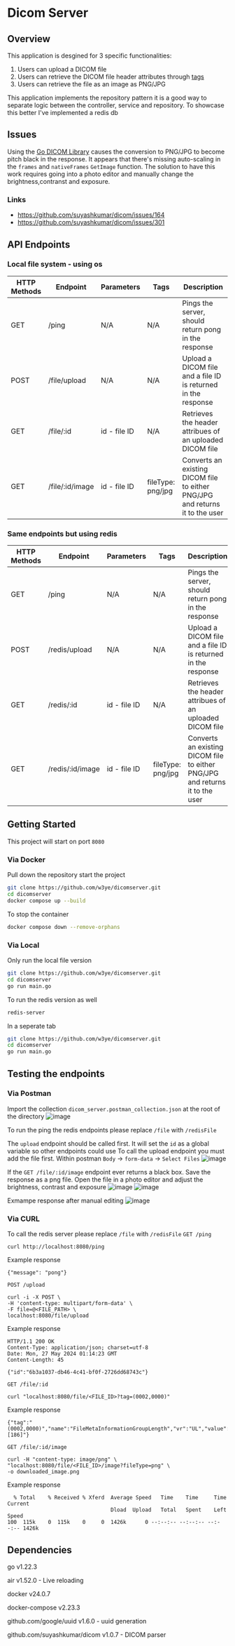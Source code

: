 # Dicom Server

## Overview
This application is desgined for 3 specific functionalities:
1. Users can upload a DICOM file
2. Users can retrieve the DICOM file header attributes through [tags](https://www.dicomlibrary.com/dicom/dicom-tags/)
3. Users can retrieve the file as an image as PNG/JPG

This application implements the repository pattern it is a good way to separate logic between the controller, service and repository.
To showcase this better I've implemented a redis db

## Issues
Using the [Go DICOM Library](https://github.com/suyashkumar/dicom) causes the conversion to PNG/JPG to become pitch black in the response.
It appears that there's missing auto-scaling in the `frames` and `nativeFrames` `GetImage` function.
The solution to have this work requires going into a photo editor and manually change the brightness,contranst and exposure.
### Links
- https://github.com/suyashkumar/dicom/issues/164
- https://github.com/suyashkumar/dicom/issues/301
   
## API Endpoints
### Local file system - using os
| HTTP Methods | Endpoint | Parameters | Tags | Description |
| ---- | ---- | ---- | ---- | ---- |
| GET | /ping | N/A | N/A | Pings the server, should return pong in the response |
| POST | /file/upload | N/A | N/A | Upload a DICOM file and a file ID is returned in the response |
| GET | /file/:id | id - file ID | N/A | Retrieves the header attribues of an uploaded DICOM file |
| GET | /file/:id/image | id - file ID | fileType: png/jpg | Converts an existing DICOM file to either PNG/JPG and returns it to the user |
### Same endpoints but using redis
| HTTP Methods | Endpoint | Parameters | Tags | Description |
| ---- | ---- | ---- | ---- | ---- |
| GET | /ping | N/A | N/A | Pings the server, should return pong in the response |
| POST | /redis/upload | N/A | N/A | Upload a DICOM file and a file ID is returned in the response |
| GET | /redis/:id | id - file ID | N/A | Retrieves the header attribues of an uploaded DICOM file |
| GET | /redis/:id/image | id - file ID | fileType: png/jpg | Converts an existing DICOM file to either PNG/JPG and returns it to the user |

## Getting Started
This project will start on port `8080`
### Via Docker
Pull down the repository start the project
```bash
git clone https://github.com/w3ye/dicomserver.git
cd dicomserver
docker compose up --build
```
To stop the container
```bash
docker compose down --remove-orphans
```
### Via Local
Only run the local file version
```bash
git clone https://github.com/w3ye/dicomserver.git
cd dicomserver
go run main.go
```
To run the redis version as well
```bash
redis-server
```
In a seperate tab
```bash
git clone https://github.com/w3ye/dicomserver.git
cd dicomserver
go run main.go
```
## Testing the endpoints
### Via Postman
Import the collection `dicom_server.postman_collection.json` at the root of the directory
![image](https://github.com/w3ye/dicomserver/assets/33244107/be168003-88aa-470f-8314-8fb5ede0879c)

To run the ping the redis endpoints please replace `/file` with `/redisFile`

The `upload` endpoint should be called first. It will set the `id` as a global variable so other endpoints could use
To call the upload endpoint you must add the file first. Within postman `Body` -> `form-data` -> `Select Files`
![image](https://github.com/w3ye/dicomserver/assets/33244107/d44c27ae-180d-45a3-8eae-029addf1e526)

If the `GET /file/:id/image` endpoint ever returns a black box. Save the response as a png file. Open the file in a photo editor and adjust the brightness, contrast and exposure
![image](https://github.com/w3ye/dicomserver/assets/33244107/2ab81ea2-4605-45e0-a475-6e059a79eaa1)
![image](https://github.com/w3ye/dicomserver/assets/33244107/fe8300bb-51ff-4b6f-b46f-cda6989ac388)

Exmampe response after manual editing
![image](https://github.com/w3ye/dicomserver/assets/33244107/fb24ec90-f535-48a5-8270-7caf9a69f85f)

### Via CURL
To call the redis server please replace `/file` with `/redisFile`
`GET /ping`
```curl
curl http://localhost:8080/ping
```
Example response 
```
{"message": "pong"}
```

`POST /upload`
```curl
curl -i -X POST \
-H 'content-type: multipart/form-data' \
-F file=@<FILE_PATH> \
localhost:8080/file/upload
```
Example response
```
HTTP/1.1 200 OK
Content-Type: application/json; charset=utf-8
Date: Mon, 27 May 2024 01:14:23 GMT
Content-Length: 45

{"id":"6b3a1037-db46-4c41-bf0f-2726dd68743c"}
```

`GET /file/:id`
```
curl "localhost:8080/file/<FILE_ID>?tag=(0002,0000)"
```
Example response
```
{"tag":"(0002,0000)","name":"FileMetaInformationGroupLength","vr":"UL","value":"[186]"}
```

`GET /file/:id/image`
```
curl -H "content-type: image/png" \
"localhost:8080/file/<FILE_ID>/image?fileType=png" \
-o downloaded_image.png
```
Example response
```
  % Total    % Received % Xferd  Average Speed   Time    Time     Time  Current
                                 Dload  Upload   Total   Spent    Left  Speed
100  115k    0  115k    0     0  1426k      0 --:--:-- --:--:-- --:--:-- 1426k
```

## Dependencies
go v1.22.3

air v1.52.0 - Live reloading

docker v24.0.7

docker-compose v2.23.3

github.com/google/uuid v1.6.0 - uuid generation

github.com/suyashkumar/dicom v1.0.7 - DICOM parser
